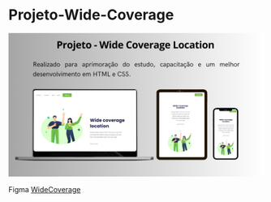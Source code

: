 # Projeto-Wide-Coverage

<img src="https://github.com/NatanMendesDF/Projeto-Wide-Coverage/blob/master/Projeto%20Wide%20Coverage.png?raw=true" />

Figma <a href="https://www.figma.com/file/LzA0ntQdfERw4z41hxvLSs/13.-(Positive)-Congratulation-You-get-40-point-for-your-ride?type=design&node-id=0-1&mode=design">WideCoverage</a></h2>
